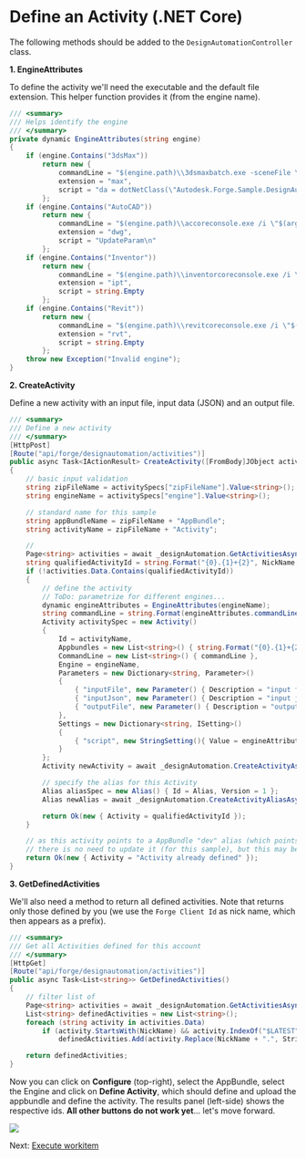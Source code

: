 # Define an Activity (.NET Core)

The following methods should be added to the `DesignAutomationController` class.

**1. EngineAttributes**

To define the activity we'll need the executable and the default file extension. This helper function provides it (from the engine name). 

```csharp
/// <summary>
/// Helps identify the engine
/// </summary>
private dynamic EngineAttributes(string engine)
{
    if (engine.Contains("3dsMax")) 
        return new { 
            commandLine = "$(engine.path)\\3dsmaxbatch.exe -sceneFile \"$(args[inputFile].path)\" $(settings[script].path)", 
            extension = "max", 
            script = "da = dotNetClass(\"Autodesk.Forge.Sample.DesignAutomation.Max.RuntimeExecute\")\nda.ModifyWindowWidthHeight()\n" 
        };
    if (engine.Contains("AutoCAD")) 
        return new { 
            commandLine = "$(engine.path)\\accoreconsole.exe /i \"$(args[inputFile].path)\" /al \"$(appbundles[{0}].path)\" /s $(settings[script].path)", 
            extension = "dwg", 
            script = "UpdateParam\n" 
        };
    if (engine.Contains("Inventor")) 
        return new { 
            commandLine = "$(engine.path)\\inventorcoreconsole.exe /i \"$(args[inputFile].path)\" /al \"$(appbundles[{0}].path)\"", 
            extension = "ipt", 
            script = string.Empty 
        };
    if (engine.Contains("Revit")) 
        return new { 
            commandLine = "$(engine.path)\\revitcoreconsole.exe /i \"$(args[inputFile].path)\" /al \"$(appbundles[{0}].path)\"", 
            extension = "rvt", 
            script = string.Empty 
        };
    throw new Exception("Invalid engine");
}
```

**2. CreateActivity**

Define a new activity with an input file, input data (JSON) and an output file.

```csharp
/// <summary>
/// Define a new activity
/// </summary>
[HttpPost]
[Route("api/forge/designautomation/activities")]
public async Task<IActionResult> CreateActivity([FromBody]JObject activitySpecs)
{
    // basic input validation
    string zipFileName = activitySpecs["zipFileName"].Value<string>();
    string engineName = activitySpecs["engine"].Value<string>();

    // standard name for this sample
    string appBundleName = zipFileName + "AppBundle";
    string activityName = zipFileName + "Activity";

    // 
    Page<string> activities = await _designAutomation.GetActivitiesAsync();
    string qualifiedActivityId = string.Format("{0}.{1}+{2}", NickName, activityName, Alias);
    if (!activities.Data.Contains(qualifiedActivityId))
    {
        // define the activity
        // ToDo: parametrize for different engines...
        dynamic engineAttributes = EngineAttributes(engineName);
        string commandLine = string.Format(engineAttributes.commandLine, appBundleName);
        Activity activitySpec = new Activity()
        {
            Id = activityName,
            Appbundles = new List<string>() { string.Format("{0}.{1}+{2}", NickName, appBundleName, Alias) },
            CommandLine = new List<string>() { commandLine },
            Engine = engineName,
            Parameters = new Dictionary<string, Parameter>()
            {
                { "inputFile", new Parameter() { Description = "input file", LocalName = "$(inputFile)", Ondemand = false, Required = true, Verb = Verb.Get, Zip = false } },
                { "inputJson", new Parameter() { Description = "input json", LocalName = "params.json", Ondemand = false, Required = false, Verb = Verb.Get, Zip = false } },
                { "outputFile", new Parameter() { Description = "output file", LocalName = "outputFile." + engineAttributes.extension, Ondemand = false, Required = true, Verb = Verb.Put, Zip = false } }
            },
            Settings = new Dictionary<string, ISetting>()
            {
                { "script", new StringSetting(){ Value = engineAttributes.script } }
            }
        };
        Activity newActivity = await _designAutomation.CreateActivityAsync(activitySpec);

        // specify the alias for this Activity
        Alias aliasSpec = new Alias() { Id = Alias, Version = 1 };
        Alias newAlias = await _designAutomation.CreateActivityAliasAsync(activityName, aliasSpec);

        return Ok(new { Activity = qualifiedActivityId });
    }

    // as this activity points to a AppBundle "dev" alias (which points to the last version of the bundle),
    // there is no need to update it (for this sample), but this may be extended for different contexts
    return Ok(new { Activity = "Activity already defined" });
}
```

**3. GetDefinedActivities**

We'll also need a method to return all defined activities. Note that returns only those defined by you (we use the `Forge Client Id` as nick name, which then appears as a prefix).

```csharp
/// <summary>
/// Get all Activities defined for this account
/// </summary>
[HttpGet]
[Route("api/forge/designautomation/activities")]
public async Task<List<string>> GetDefinedActivities()
{
    // filter list of 
    Page<string> activities = await _designAutomation.GetActivitiesAsync();
    List<string> definedActivities = new List<string>();
    foreach (string activity in activities.Data)
        if (activity.StartsWith(NickName) && activity.IndexOf("$LATEST") == -1)
            definedActivities.Add(activity.Replace(NickName + ".", String.Empty));

    return definedActivities;
}
```

Now you can click on **Configure** (top-right), select the AppBundle, select the Engine and click on **Define Activity**, which should define and upload the appbundle and define the activity. The results panel (left-side) shows the respective ids. **All other buttons do not work yet**... let's move forward.

![](_media/designautomation/define_activity.gif)

Next: [Execute workitem](designautomation/workitem/)